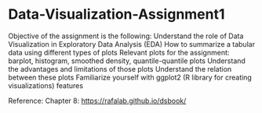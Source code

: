 # Data-Visualization-Assignment1

Objective of the assignment is the following:
Understand the role of Data Visualization in Exploratory Data Analysis (EDA)
How to summarize a tabular data using different types of plots
Relevant plots for the assignment: barplot, histogram, smoothed density, quantile-quantile plots
Understand the advantages and limitations of those plots
Understand the relation between these plots
Familiarize yourself with ggplot2 (R library for creating visualizations) features

Reference: Chapter 8: https://rafalab.github.io/dsbook/
